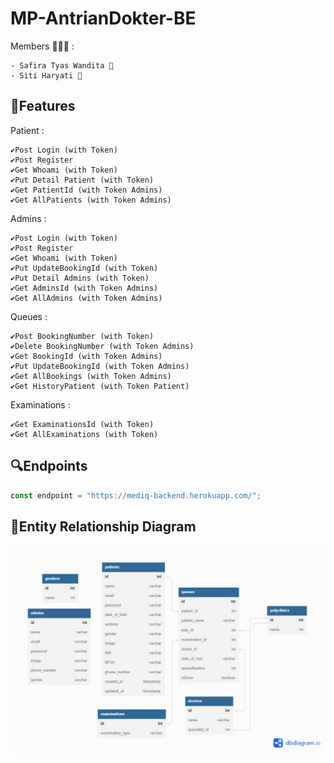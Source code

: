 # MP-AntrianDokter-BE

Members 👨‍👧‍👧 :

```
- Safira Tyas Wandita 👩
- Siti Haryati 👩

```

## 🚀Features

Patient :
```
✔️Post Login (with Token)
✔️Post Register
✔️Get Whoami (with Token)
✔️Put Detail Patient (with Token)
✔️Get PatientId (with Token Admins)
✔️Get AllPatients (with Token Admins)
```
Admins :
```
✔️Post Login (with Token)
✔️Post Register
✔️Get Whoami (with Token)
✔️Put UpdateBookingId (with Token)
✔️Put Detail Admins (with Token)
✔️Get AdminsId (with Token Admins)
✔️Get AllAdmins (with Token Admins)
```
Queues :
```
✔️Post BookingNumber (with Token)
✔️Delete BookingNumber (with Token Admins)
✔️Get BookingId (with Token Admins)
✔️Put UpdateBookingId (with Token Admins)
✔️Get AllBookings (with Token Admins)
✔️Get HistoryPatient (with Token Patient)
```

Examinations :
```
✔️Get ExaminationsId (with Token)
✔️Get AllExaminations (with Token)
```
## 🔍Endpoints

```javascript
const endpoint = "https://mediq-backend.herokuapp.com/";
```

## 📌Entity Relationship Diagram

<img src="erd.png">
